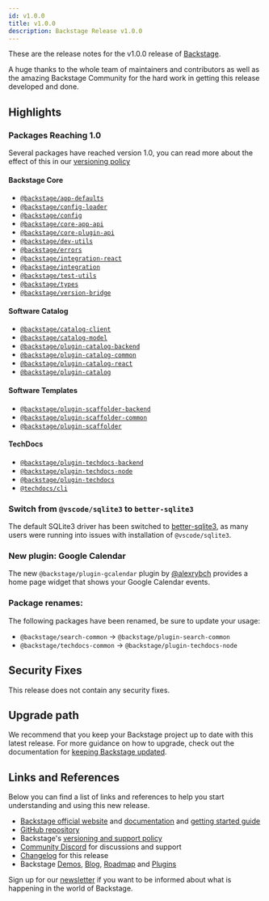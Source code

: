 ```yaml
---
id: v1.0.0
title: v1.0.0
description: Backstage Release v1.0.0
---
```


These are the release notes for the v1.0.0 release of [Backstage](https://backstage.io/).

A huge thanks to the whole team of maintainers and contributors as well as the amazing Backstage Community for the hard work in getting this release developed and done.

## Highlights

### Packages Reaching 1.0

Several packages have reached version 1.0, you can read more about the effect of this in our [versioning policy](https://backstage.io/docs/overview/versioning-policy)

#### Backstage Core

- [`@backstage/app-defaults`](https://www.npmjs.com/package/@backstage/app-defaults)
- [`@backstage/config-loader`](https://www.npmjs.com/package/@backstage/config-loader)
- [`@backstage/config`](https://www.npmjs.com/package/@backstage/config)
- [`@backstage/core-app-api`](https://www.npmjs.com/package/@backstage/core-app-api)
- [`@backstage/core-plugin-api`](https://www.npmjs.com/package/@backstage/core-plugin-api)
- [`@backstage/dev-utils`](https://www.npmjs.com/package/@backstage/dev-utils)
- [`@backstage/errors`](https://www.npmjs.com/package/@backstage/errors)
- [`@backstage/integration-react`](https://www.npmjs.com/package/@backstage/integration-react)
- [`@backstage/integration`](https://www.npmjs.com/package/@backstage/integration)
- [`@backstage/test-utils`](https://www.npmjs.com/package/@backstage/test-utils)
- [`@backstage/types`](https://www.npmjs.com/package/@backstage/types)
- [`@backstage/version-bridge`](https://www.npmjs.com/package/@backstage/version-bridge)

#### Software Catalog

- [`@backstage/catalog-client`](https://www.npmjs.com/package/@backstage/catalog-client)
- [`@backstage/catalog-model`](https://www.npmjs.com/package/@backstage/catalog-model)
- [`@backstage/plugin-catalog-backend`](https://www.npmjs.com/package/@backstage/plugin-catalog-backend)
- [`@backstage/plugin-catalog-common`](https://www.npmjs.com/package/@backstage/plugin-catalog-common)
- [`@backstage/plugin-catalog-react`](https://www.npmjs.com/package/@backstage/plugin-catalog-react)
- [`@backstage/plugin-catalog`](https://www.npmjs.com/package/@backstage/plugin-catalog)

#### Software Templates

- [`@backstage/plugin-scaffolder-backend`](https://www.npmjs.com/package/@backstage/plugin-scaffolder-backend)
- [`@backstage/plugin-scaffolder-common`](https://www.npmjs.com/package/@backstage/plugin-scaffolder-common)
- [`@backstage/plugin-scaffolder`](https://www.npmjs.com/package/@backstage/plugin-scaffolder)

#### TechDocs

- [`@backstage/plugin-techdocs-backend`](https://www.npmjs.com/package/@backstage/plugin-techdocs-backend)
- [`@backstage/plugin-techdocs-node`](https://www.npmjs.com/package/@backstage/plugin-techdocs-node)
- [`@backstage/plugin-techdocs`](https://www.npmjs.com/package/@backstage/plugin-techdocs)
- [`@techdocs/cli`](https://www.npmjs.com/package/@techdocs/cli)

### Switch from `@vscode/sqlite3` to `better-sqlite3`

The default SQLite3 driver has been switched to [better-sqlite3](https://github.com/JoshuaWise/better-sqlite3), as many users were running into issues with installation of `@vscode/sqlite3`.

### New plugin: Google Calendar

The new `@backstage/plugin-gcalendar` plugin by [@alexrybch](https://github.com/alexrybch) provides a home page widget that shows your Google Calendar events.

### Package renames:

The following packages have been renamed, be sure to update your usage:

- `@backstage/search-common` -> `@backstage/plugin-search-common`
- `@backstage/techdocs-common` -> `@backstage/plugin-techdocs-node`

## Security Fixes

This release does not contain any security fixes.

## Upgrade path

We recommend that you keep your Backstage project up to date with this latest release. For more guidance on how to upgrade, check out the documentation for [keeping Backstage updated](https://backstage.io/docs/getting-started/keeping-backstage-updated).

## Links and References

Below you can find a list of links and references to help you start understanding and using this new release.

- [Backstage official website](https://backstage.io/) and [documentation](https://backstage.io/docs/) and [getting started guide](https://backstage.io/docs/getting-started/)
- [GitHub repository](https://github.com/backstage/backstage)
- Backstage's [versioning and support policy](https://backstage.io/docs/overview/versioning-policy)
- [Community Discord](https://discord.gg/bFESRKVt) for discussions and support
- [Changelog](https://github.com/backstage/backstage/releases/tag/v1.0.0) for this release
- Backstage [Demos](https://backstage.io/demos), [Blog](https://backstage.io/blog), [Roadmap](https://backstage.io/docs/overview/roadmap) and [Plugins](https://backstage.io/plugins)

Sign up for our [newsletter](https://mailchi.mp/spotify/backstage-community) if you want to be informed about what is happening in the world of Backstage.
